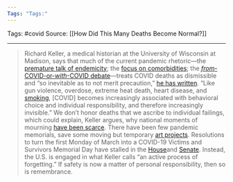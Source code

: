```yaml
---
Tags: "Tags:"
---
```

Tags: #covid 
Source: [[How Did This Many Deaths Become Normal?]]
********************************************************

> Richard Keller, a medical historian at the University of Wisconsin at Madison, says that much of the current pandemic rhetoric—the [premature talk of endemicity](https://www.theatlantic.com/health/archive/2022/02/endemicity-means-nothing/621423/); the [focus on comorbidities](https://www.rollingstone.com/politics/politics-news/covid-cdc-disability-comorbidity-anger-1282759/); the [_from_-COVID-or-_with_-COVID debate](https://www.theatlantic.com/health/archive/2022/01/for-covid-with-covid-hospitals-are-mess-either-way/621229/)—treats COVID deaths as dismissible and “so inevitable as to not merit precaution,” [he has written](http://somatosphere.net/2022/memorializing-death-mass-mortality-covid-keller.html/). “Like gun violence, overdose, extreme heat death, heart disease, and [smoking](https://www.theatlantic.com/health/archive/2022/02/covid-anti-vaccine-smoking/622819/), [COVID] becomes increasingly associated with behavioral choice and individual responsibility, and therefore increasingly invisible.” We don’t honor deaths that we ascribe to individual failings, which could explain, Keller argues, why national moments of mourning [have been scarce](https://www.npr.org/2021/12/24/1066223330/biden-covid-deaths-memorials). There have been few pandemic memorials, save some moving but temporary [art projects](https://www.theatlantic.com/photo/2021/09/photos-covid-19-memorial/620146/). Resolutions to turn the first Monday of March into a COVID-19 Victims and Survivors Memorial Day have stalled in the [House](https://stanton.house.gov/_cache/files/5/b/5bf950ea-3bd4-402a-8de1-7ea13637a69e/A79E35386CF00BC532BC7CA56AD0D5FB.stanaz-007-xml.pdf)and [Senate](https://www.warren.senate.gov/imo/media/doc/WIL21831.pdf). Instead, the U.S. is engaged in what Keller calls “an active process of forgetting.” If safety is now a matter of personal responsibility, then so is remembrance.